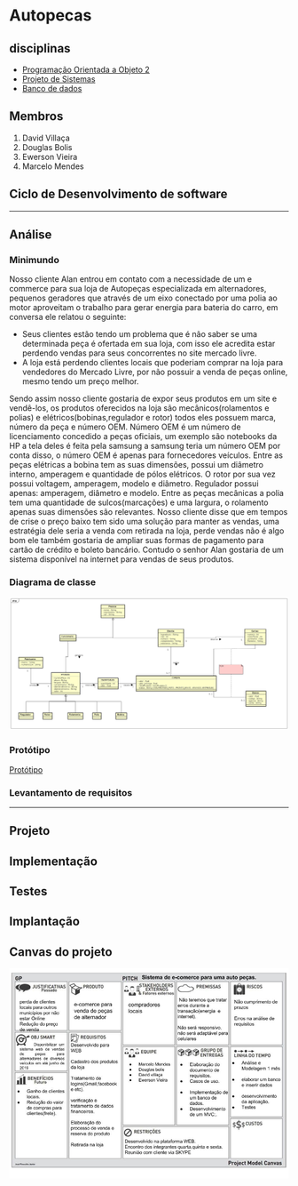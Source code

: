# Autopecas

## disciplinas

- [Programação Orientada a Objeto 2](/poo2)
- [Projeto de Sistemas](/projeto_sistemas)
- [Banco de dados ](/banco_de_dados)

## Membros

1. David Villaça
2. Douglas Bolis
3. Ewerson Vieira
4. Marcelo Mendes



## Ciclo de Desenvolvimento de software

<hr>

## Análise

### Minimundo
Nosso cliente Alan entrou em contato com a necessidade de um e commerce para sua loja de Autopeças especializada em alternadores, pequenos geradores que através de um eixo conectado por uma polia ao motor aproveitam o trabalho para gerar energia para bateria do carro, em conversa ele relatou o seguinte:

* Seus clientes estão tendo um problema que é não saber se uma determinada peça é ofertada em sua loja, com isso ele acredita estar perdendo vendas para seus concorrentes no site mercado livre.
* A loja está perdendo clientes locais que poderiam comprar na loja para vendedores do Mercado Livre, por não possuir a venda de peças online, mesmo tendo um preço melhor.
  
Sendo assim nosso cliente gostaria de expor seus produtos em um site e vendê-los, os produtos oferecidos na loja são mecânicos(rolamentos e polias) e elétricos(bobinas,regulador e rotor) todos eles possuem marca, número da peça e número OEM.
Número OEM é um número de licenciamento concedido a peças oficiais, um exemplo são notebooks da HP a tela deles é feita pela samsung a samsung teria um número OEM por conta disso, o número OEM é apenas para fornecedores veículos.
Entre as peças elétricas a bobina tem as suas dimensões, possui um diâmetro interno, amperagem e quantidade de pólos elétricos. 
O rotor por sua vez possui voltagem, amperagem, modelo e diâmetro.
Regulador possui apenas: amperagem, diâmetro e modelo.
Entre as peças mecânicas a polia tem uma quantidade de sulcos(marcações) e uma largura, o rolamento apenas suas dimensões são relevantes.
Nosso cliente disse que em tempos de crise o preço baixo tem sido uma solução para manter as vendas, uma estratégia dele seria a venda com retirada na loja, perde vendas não é algo bom ele também gostaria de ampliar suas formas de pagamento para cartão de crédito e boleto bancário.
Contudo o senhor Alan gostaria de um sistema disponível na internet para vendas de seus produtos.
<br>
### Diagrama de classe
![Diagrama de classe](/analise/diagramas/imagem/dominio.jpg)

### Protótipo
[Protótipo](https://github.com/MarceloMendes94/Autopecas/blob/master/analise/mockup.pdf)<br>

### Levantamento de requisitos

<hr>

## Projeto

## Implementação

## Testes

## Implantação

## Canvas do projeto

![Canvas](poo2/projectModelCanvas.jpg)